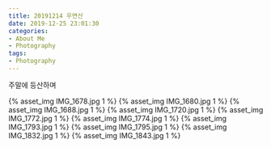```yaml
---
title: 20191214 우면산
date: 2019-12-25 23:01:30
categories:
- About Me
- Photography
tags:
- Photography
---
```

주말에 등산하며

{% asset_img IMG_1678.jpg 1 %}
{% asset_img IMG_1680.jpg 1 %}
{% asset_img IMG_1688.jpg 1 %}
{% asset_img IMG_1720.jpg 1 %}
{% asset_img IMG_1772.jpg 1 %}
{% asset_img IMG_1774.jpg 1 %}
{% asset_img IMG_1793.jpg 1 %}
{% asset_img IMG_1795.jpg 1 %}
{% asset_img IMG_1832.jpg 1 %}
{% asset_img IMG_1843.jpg 1 %}
